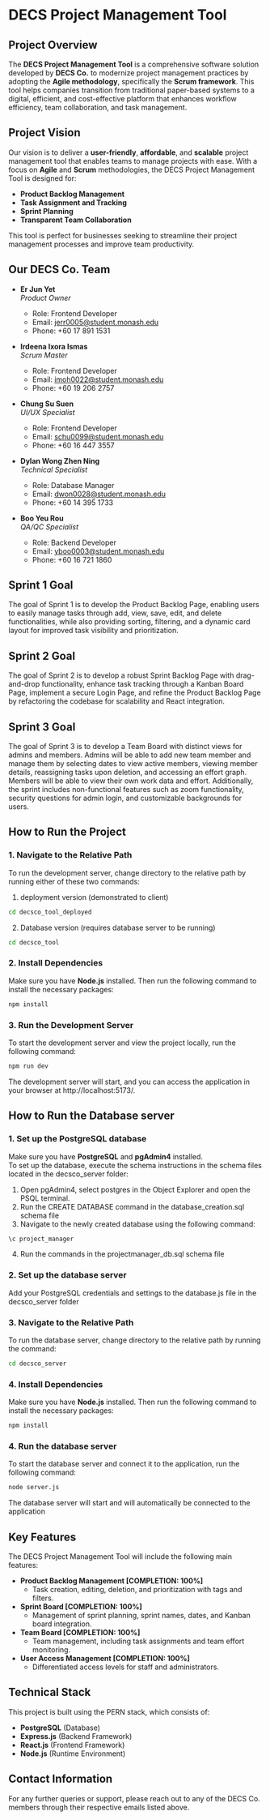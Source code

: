 # DECS Project Management Tool

## Project Overview
The **DECS Project Management Tool** is a comprehensive software solution developed by **DECS Co.** to modernize project management practices by adopting the **Agile methodology**, specifically the **Scrum framework**. This tool helps companies transition from traditional paper-based systems to a digital, efficient, and cost-effective platform that enhances workflow efficiency, team collaboration, and task management.

## Project Vision
Our vision is to deliver a **user-friendly**, **affordable**, and **scalable** project management tool that enables teams to manage projects with ease. With a focus on **Agile** and **Scrum** methodologies, the DECS Project Management Tool is designed for:
- **Product Backlog Management**
- **Task Assignment and Tracking**
- **Sprint Planning**
- **Transparent Team Collaboration**

This tool is perfect for businesses seeking to streamline their project management processes and improve team productivity.

## Our DECS Co. Team
- **Er Jun Yet**  
  *Product Owner*  
  - Role: Frontend Developer 
  - Email: jerr0005@student.monash.edu  
  - Phone: +60 17 891 1531

- **Irdeena Ixora Ismas**  
  *Scrum Master*  
  - Role: Frontend Developer 
  - Email: imoh0022@student.monash.edu  
  - Phone: +60 19 206 2757

- **Chung Su Suen**  
  *UI/UX Specialist*  
  - Role: Frontend Developer
  - Email: schu0099@student.monash.edu  
  - Phone: +60 16 447 3557

- **Dylan Wong Zhen Ning**  
  *Technical Specialist* 
  - Role: Database Manager  
  - Email: dwon0028@student.monash.edu  
  - Phone: +60 14 395 1733

- **Boo Yeu Rou**  
  *QA/QC Specialist*  
  - Role: Backend Developer
  - Email: yboo0003@student.monash.edu  
  - Phone: +60 16 721 1860

## Sprint 1 Goal
The goal of Sprint 1 is to develop the Product Backlog Page, enabling users to easily manage tasks through add, view, save, edit, and delete functionalities, while also providing sorting, filtering, and a dynamic card layout for improved task visibility and prioritization.

## Sprint 2 Goal
The goal of Sprint 2 is to develop a robust Sprint Backlog Page with drag-and-drop functionality, enhance task tracking through a Kanban Board Page, implement a secure Login Page, and refine the Product Backlog Page by refactoring the codebase for scalability and React integration.

## Sprint 3 Goal
The goal of Sprint 3 is to develop a Team Board with distinct views for admins and members. Admins will be able to add new team member and manage them by selecting dates to view active members, viewing member details, reassigning tasks upon deletion, and accessing an effort graph. Members will be able to view their own work data and effort. Additionally, the sprint includes non-functional features such as zoom functionality, security questions for admin login, and customizable backgrounds for users.

## How to Run the Project

### 1. Navigate to the Relative Path
To run the development server, change directory to the relative path by running either of these two commands:</br>
1. deployment version (demonstrated to client)
```bash
cd decsco_tool_deployed
```
2. Database version (requires database server to be running)
```bash
cd decsco_tool
```
### 2. Install Dependencies
Make sure you have **Node.js** installed. Then run the following command to install the necessary packages:
```bash
npm install
```
### 3. Run the Development Server
To start the development server and view the project locally, run the following command:
```bash
npm run dev
```
The development server will start, and you can access the application in your browser at http://localhost:5173/.

## How to Run the Database server
### 1. Set up the PostgreSQL database
Make sure you have **PostgreSQL** and **pgAdmin4** installed.<br/>
To set up the database, execute the schema instructions in the schema files located in the decsco_server folder:<br/>
1. Open pgAdmin4, select postgres in the Object Explorer and open the PSQL terminal.<br/>
2. Run the CREATE DATABASE command in the database_creation.sql schema file<br/>
3. Navigate to the newly created database using the following command:
```bash
\c project_manager
```
4. Run the commands in the projectmanager_db.sql schema file

### 2. Set up the database server
Add your PostgreSQL credentials and settings to the database.js file in the decsco_server folder

### 3. Navigate to the Relative Path
To run the database server, change directory to the relative path by running the command:
```bash
cd decsco_server
```

### 4. Install Dependencies
Make sure you have **Node.js** installed. Then run the following command to install the necessary packages:
```bash
npm install
```

### 4. Run the database server
To start the database server and connect it to the application, run the following command:
```bash
node server.js
```
The database server will start and will automatically be connected to the application

## Key Features
The DECS Project Management Tool will include the following main features:

- **Product Backlog Management  [COMPLETION: 100%]**
  - Task creation, editing, deletion, and prioritization with tags and filters.
- **Sprint Board                [COMPLETION: 100%]**
  - Management of sprint planning, sprint names, dates, and Kanban board integration.
- **Team Board                  [COMPLETION: 100%]**
  - Team management, including task assignments and team effort monitoring.
- **User Access Management      [COMPLETION: 100%]**
  - Differentiated access levels for staff and administrators.

## Technical Stack
This project is built using the PERN stack, which consists of:
- **PostgreSQL** (Database)
- **Express.js** (Backend Framework)
- **React.js** (Frontend Framework)
- **Node.js** (Runtime Environment)

## Contact Information
For any further queries or support, please reach out to any of the DECS Co. members through their respective emails listed above.



